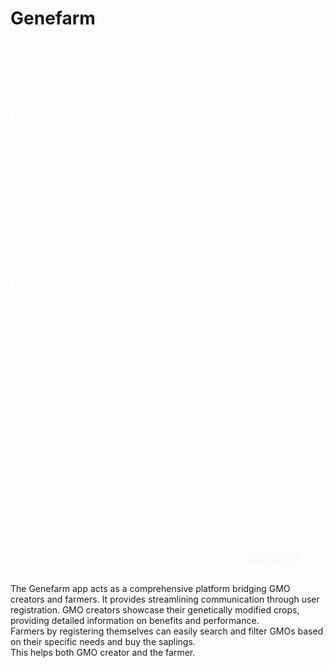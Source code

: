 # Genefarm

<img align="center" src="images/genefarm.gif">


The Genefarm app acts as a comprehensive platform bridging GMO creators and farmers. It provides streamlining communication through user registration.
GMO creators showcase their genetically modified crops, providing detailed information on benefits and performance.  
Farmers by registering themselves can easily search and filter GMOs based on their specific needs and buy the saplings.  
This helps both GMO creator and the farmer.



